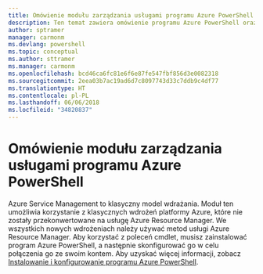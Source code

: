 ```yaml
---
title: Omówienie modułu zarządzania usługami programu Azure PowerShell | Microsoft Docs
description: Ten temat zawiera omówienie programu Azure PowerShell oraz linki prowadzące do informacji dotyczących instalacji i konfiguracji.
author: sptramer
manager: carmonm
ms.devlang: powershell
ms.topic: conceptual
ms.author: sttramer
ms.manager: carmonm
ms.openlocfilehash: bcd46ca6fc81e6f6e87fe547fbf856d3e0082318
ms.sourcegitcommit: 2eea03b7ac19ad6d7c8097743d33c7ddb9c4df77
ms.translationtype: HT
ms.contentlocale: pl-PL
ms.lasthandoff: 06/06/2018
ms.locfileid: "34820837"
---
```

# <a name="overview-of-the-azure-powershell-service-management-module"></a>Omówienie modułu zarządzania usługami programu Azure PowerShell

Azure Service Management to klasyczny model wdrażania. Moduł ten umożliwia korzystanie z klasycznych wdrożeń platformy Azure, które nie zostały przekonwertowane na usługę Azure Resource Manager. We wszystkich nowych wdrożeniach należy używać metod usługi Azure Resource Manager. Aby korzystać z poleceń cmdlet, musisz zainstalować program Azure PowerShell, a następnie skonfigurować go w celu połączenia go ze swoim kontem. Aby uzyskać więcej informacji, zobacz [Instalowanie i konfigurowanie programu Azure PowerShell](install-azure-ps.md).
